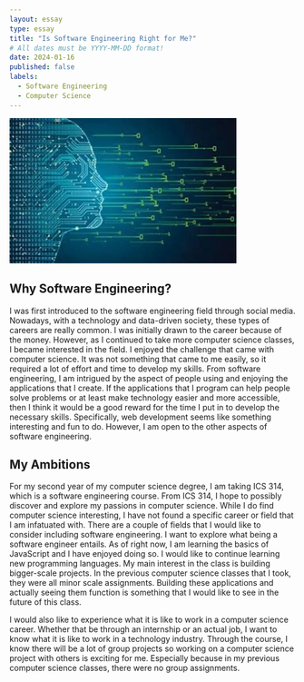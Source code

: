 ```yaml
---
layout: essay
type: essay
title: "Is Software Engineering Right for Me?"
# All dates must be YYYY-MM-DD format!
date: 2024-01-16
published: false
labels:
  - Software Engineering
  - Computer Science
---
```


<img width="400px" 
     class="rounded float-start pe-4" 
     src="../img/OIP.jpg" >

## Why Software Engineering?
 I was first introduced to the software engineering field through social media. Nowadays, with a technology and data-driven society, these types of careers are really common. I was initially drawn to the career because of the money. However, as I continued to take more computer science classes, I became interested in the field. I enjoyed the challenge that came with computer science. It was not something that came to me easily, so it required a lot of effort and time to develop my skills. From software engineering, I am intrigued by the aspect of people using and enjoying the applications that I create. If the applications that I program can help people solve problems or at least make technology easier and more accessible, then I think it would be a good reward for the time I put in to develop the necessary skills. Specifically, web development seems like something interesting and fun to do. However, I am open to the other aspects of software engineering.

## My Ambitions
For my second year of my computer science degree, I am taking ICS 314, which is a software engineering course. From ICS 314, I hope to possibly discover and explore my passions in computer science. While I do find computer science interesting, I have not found a specific career or field that I am infatuated with. There are a couple of fields that I would like to consider including software engineering. I want to explore what being a software engineer entails. As of right now, I am learning the basics of JavaScript and I have enjoyed doing so. I would like to continue learning new programming languages. My main interest in the class is building bigger-scale projects. In the previous computer science classes that I took, they were all minor scale assignments. Building these applications and actually seeing them function is something that I would like to see in the future of this class.

I would also like to experience what it is like to work in a computer science career. Whether that be through an internship or an actual job, I want to know what it is like to work in a technology industry. Through the course, I know there will be a lot of group projects so working on a computer science project with others is exciting for me. Especially because in my previous computer science classes, there were no group assignments. 
